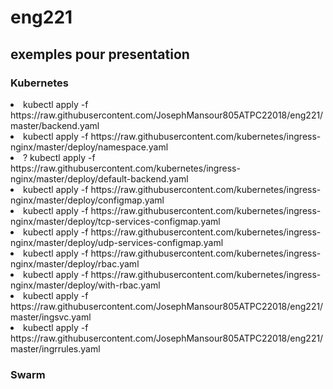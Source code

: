 # eng221 
## exemples pour presentation
### Kubernetes
<li> kubectl apply -f https://raw.githubusercontent.com/JosephMansour805ATPC22018/eng221/master/backend.yaml
<li> kubectl apply -f  https://raw.githubusercontent.com/kubernetes/ingress-nginx/master/deploy/namespace.yaml
<li>? kubectl apply -f https://raw.githubusercontent.com/kubernetes/ingress-nginx/master/deploy/default-backend.yaml 
<li> kubectl apply -f https://raw.githubusercontent.com/kubernetes/ingress-nginx/master/deploy/configmap.yaml 
<li> kubectl apply -f https://raw.githubusercontent.com/kubernetes/ingress-nginx/master/deploy/tcp-services-configmap.yaml 
<li> kubectl apply -f https://raw.githubusercontent.com/kubernetes/ingress-nginx/master/deploy/udp-services-configmap.yaml 
<li> kubectl apply -f https://raw.githubusercontent.com/kubernetes/ingress-nginx/master/deploy/rbac.yaml 
<li> kubectl apply -f https://raw.githubusercontent.com/kubernetes/ingress-nginx/master/deploy/with-rbac.yaml 
<li> kubectl apply -f https://raw.githubusercontent.com/JosephMansour805ATPC22018/eng221/master/ingsvc.yaml
<li> kubectl apply -f https://raw.githubusercontent.com/JosephMansour805ATPC22018/eng221/master/ingrrules.yaml
  
### Swarm
